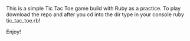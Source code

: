 This is a simple Tic Tac Toe game build with Ruby as a practice.
To play download the repo and after you cd into the dir type in your console
ruby tic_tac_toe.rb!

Enjoy!